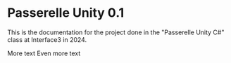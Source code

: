 # Passerelle Unity 0.1

This is the documentation for the project done in the "Passerelle Unity C#" class at Interface3 in 2024.

More text
Even more text
